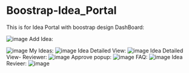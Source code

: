 # Boostrap-Idea_Portal
This is for Idea Portal with boostrap design
DashBoard:

![image](https://user-images.githubusercontent.com/113426534/195985750-d9fc9f17-1359-4f16-91b2-2986b70ad2a0.png)
Add Idea:

![image](https://user-images.githubusercontent.com/113426534/195985757-893b7f55-6fa8-43ab-aa77-5185a32698e2.png)
My Ideas:
![image](https://user-images.githubusercontent.com/113426534/195985772-6f4ec6cf-4755-497e-9ad9-95f77ec2097c.png)
Idea Detailed View:
![image](https://user-images.githubusercontent.com/113426534/195985775-e1e7f963-2836-43d9-afc8-66fac7a51b0b.png)
Idea Detailed View- Reviewer:
![image](https://user-images.githubusercontent.com/113426534/195985780-929b428c-c3ca-4231-9e84-feeb5e50923c.png)
Approve popup:
![image](https://user-images.githubusercontent.com/113426534/195985788-394509c0-09ff-42eb-94bd-61ce306cb2a0.png)
FAQ: 
![image](https://user-images.githubusercontent.com/113426534/195985796-895799dd-2ed6-4c93-8b71-cc3c3fe4d4d7.png)
Idea Revieer:
![image](https://user-images.githubusercontent.com/113426534/195985801-4693b399-2d0c-4f0c-bcc0-458657eb0f2b.png)
